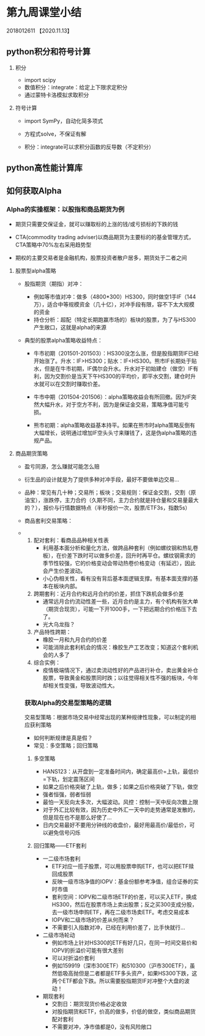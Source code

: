 # 第九周课堂小结 

2018012611 【2020.11.13】

## python积分和符号计算

1. 积分

   - import scipy
   - 数值积分：integrate：给定上下限求定积分
   - 通过蒙特卡洛模拟求取积分

2. 符号计算

   - import SymPy，自动化简多项式

   - 方程式solve，不保证有解

   - 积分：integrate可以求积分函数的反导数（不定积分）

     

## python高性能计算库



## 如何获取Alpha

### Alpha的实操框架：以股指和商品期货为例

- 期货只需要交保证金，就可以赚取标的上涨的钱/或亏损标的下跌的钱

- CTA(commodity trading adviser)以商品期货为主要标的的基金管理方式，CTA策略中70%左右采用趋势型

- 期权的主要交易者是金融机构，股票投资者散户居多，期货处于二者之间

  

1. 股票型alpha策略

   - 股指期货（期指）对冲：

     - 例如等市值对冲：做多（4800*300）HS300，同时做空1手IF（144万），适合中等规模资金（几十亿），对冲手段有限，容不下太大规模的资金
     - 持仓分析：超配（特定长期跑赢市场的）板块的股票，为了与HS300产生敞口，这就是alpha的来源

   - 典型的股票alpha策略收益特点：

     - 牛市初期（201501-201503）：HS300没怎么涨，但是股指期货IF已经开始涨了。升水：IF>HS300；贴水：IF<HS300。熊市IF长期处于贴水，但是在牛市初期，IF偶尔会升水。升水对于初始建仓（做空）IF有利，因为交割价是当天下午HS300的平均价，即平水交割，建仓时升水就可以在交割时赚取价差。

     - 牛市中期（201504-201506）：alpha策略收益会有所回撤。因为IF突然大幅升水，对于空方不利，因为是保证金交易，策略净值可能亏损。

     - 熊市初期：alpha策略收益基本持平。如果在熊市时alpha策略反倒有大幅增长，说明通过增加IF空头头寸来赚钱了，这是伪alpha策略的违规产品。

       

2. 商品期货策略

   - 盈亏同源，怎么赚就可能怎么赔

   - 衍生品的设计就是为了提供多种对冲手段，最好不要做单边交易…

   - 品种：常见有几十种；交易所；板块；交易规则：保证金交割，交割（原油宝），涨跌停，主力合约（久期不同，主力合约就是持仓量和交易量最大的？），报价与行情数据特点（半秒报价一次，股票/ETF3s，指数5s）

   - 商品套利交易策略：

   - 1. 配对套利：看商品品种相关性表
        - 利用基本面分析和量化方法，做跨品种套利（例如螺纹钢和热轧卷板），在价差下跌时可以做多价差，回升时再平仓。螺纹钢需求的季节性较强，它的价格变动会带动热卷价格变动（有延迟），因此会产生价差波动。
        - 小心伪相关性，看有没有背后基本面逻辑支撑。有基本面支撑的基本在板块内部。
     2. 跨期套利：近月合约和远月合约的价差，抓住下跌机会做多价差
        - 通常远月合约流动性差一些，近月合约是主力，有个机构有张大单（期货合现货），可能一下开1000手，一下把远期合约价格压下去了。
        - 光大乌龙指？
     3. 产品特性跨期：
        - 橡胶一月和九月合约的价差
        - 可能消除此套利机会的情况：橡胶生产工艺改变；知道这个套利机会的人多了
     4. 综合实例：
        - 疫情极端情况下，通过卖流动性好的产品进行补仓，卖出黄金补仓股票，导致黄金和股票同时跌；以往觉得相关性不强的板块，今年却相关性变强，导致波动性大。

     

     ### 获取Alpha的交易型策略的逻辑

     交易型策略：根据市场交易中经常出现的某种规律性现象，可以制定的相应获利策略

     - 如何判断规律是真是假？
     - 常见：多空策略；回归策略

     

     1. 多空策略
        - HANS123：从开盘到一定准备时间内，确定最高价=上轨，最低价=下轨，划定震荡区间
        - 如果之后价格突破了上轨，做多；如果之后价格突破了下轨，做空
        - 强者恒强，弱者恒弱
        - 最怕一天反向太多次，大幅波动。风控：控制一天中反向次数上限
        - 对于外汇比较有效，因为历史中外汇一天中的走势通常是发散的，但是现在也不是那么好使了…
        - 日内交易最好不要用分钟线的收盘价，最好用最高价/最低价，可以避免信号闪烁

     

     2. 回归策略——ETF套利
        - 一二级市场套利
          - ETF对应一揽子股票，可以用股票申购ETF，也可以把ETF赎回成股票
          - 反映一级市场净值的IOPV：基金份额参考净值，组合证券的实时市值
          - 套利空间：IOPV和二级市场ETF的价差，可以买入ETF，换成HS300，然后在股票市场上卖出股票；反之买300支成分股，去一级市场申购ETF，再在二级市场卖ETF。考虑交易成本
          - IOPV和二级市场的价差从何而来？
          - 不需要引入指数对冲，已经在利用价差了，比手快就行…
        - 二级市场轮动
          - 例如市场上针对HS300的ETF有好几只，在同一时间交易价和IOPV的折溢价可能有很大差别
          - 可以对折溢价套利
          - 例如159919（深市300ETF）和510300（沪市300ETF），虽然低吸高抛但是二者都是ETF多头资产，如果HS300下跌，这两个ETF都会下跌。所以需要股指期货IF对冲整个大盘的波动！
        - 期现套利
          - 交割日：期货现货价格必定收敛
          - 对股指期货和ETF，价高的做多，价低的做空，类似商品期货配对套利
          - 不需要对冲，净市值都是0，没有风险敞口

